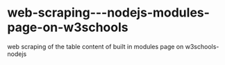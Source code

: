 # web-scraping---nodejs-modules-page-on-w3schools
web scraping of the table content of built in modules page on w3schools-nodejs
